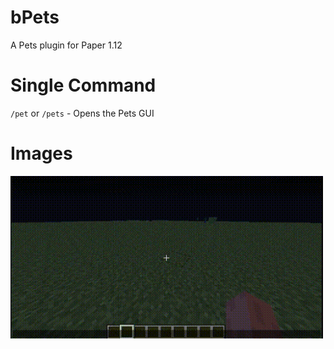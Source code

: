 # bPets

A Pets plugin for Paper 1.12

# Single Command

`/pet` or `/pets` - Opens the Pets GUI

# Images

<img src="https://raw.githubusercontent.com/Braayy/bpets/master/gifs/pets.gif" width="500" />